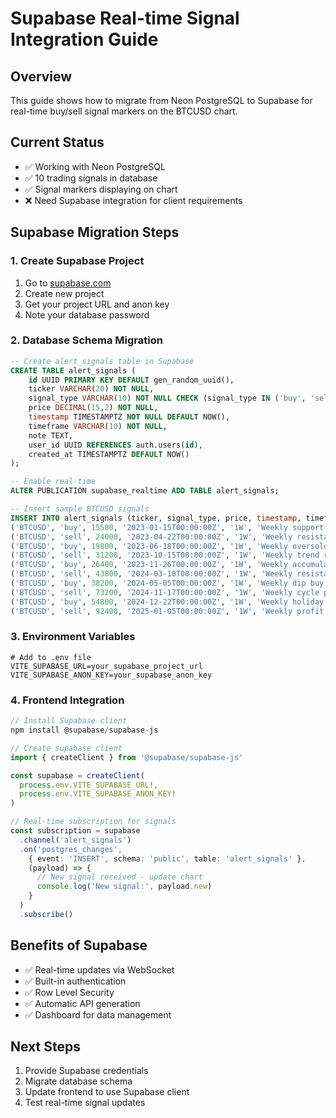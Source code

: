 # Supabase Real-time Signal Integration Guide

## Overview
This guide shows how to migrate from Neon PostgreSQL to Supabase for real-time buy/sell signal markers on the BTCUSD chart.

## Current Status
- ✅ Working with Neon PostgreSQL
- ✅ 10 trading signals in database
- ✅ Signal markers displaying on chart
- ❌ Need Supabase integration for client requirements

## Supabase Migration Steps

### 1. Create Supabase Project
1. Go to [supabase.com](https://supabase.com)
2. Create new project
3. Get your project URL and anon key
4. Note your database password

### 2. Database Schema Migration
```sql
-- Create alert_signals table in Supabase
CREATE TABLE alert_signals (
    id UUID PRIMARY KEY DEFAULT gen_random_uuid(),
    ticker VARCHAR(20) NOT NULL,
    signal_type VARCHAR(10) NOT NULL CHECK (signal_type IN ('buy', 'sell')),
    price DECIMAL(15,2) NOT NULL,
    timestamp TIMESTAMPTZ NOT NULL DEFAULT NOW(),
    timeframe VARCHAR(10) NOT NULL,
    note TEXT,
    user_id UUID REFERENCES auth.users(id),
    created_at TIMESTAMPTZ DEFAULT NOW()
);

-- Enable real-time
ALTER PUBLICATION supabase_realtime ADD TABLE alert_signals;

-- Insert sample BTCUSD signals
INSERT INTO alert_signals (ticker, signal_type, price, timestamp, timeframe, note) VALUES
('BTCUSD', 'buy', 15500, '2023-01-15T00:00:00Z', '1W', 'Weekly support level hold'),
('BTCUSD', 'sell', 24000, '2023-04-22T00:00:00Z', '1W', 'Weekly resistance rejection'),
('BTCUSD', 'buy', 19800, '2023-06-18T00:00:00Z', '1W', 'Weekly oversold bounce'),
('BTCUSD', 'sell', 31200, '2023-10-15T00:00:00Z', '1W', 'Weekly trend reversal'),
('BTCUSD', 'buy', 26400, '2023-11-26T00:00:00Z', '1W', 'Weekly accumulation zone'),
('BTCUSD', 'sell', 43800, '2024-03-10T00:00:00Z', '1W', 'Weekly resistance test'),
('BTCUSD', 'buy', 38200, '2024-05-05T00:00:00Z', '1W', 'Weekly dip buy opportunity'),
('BTCUSD', 'sell', 73200, '2024-11-17T00:00:00Z', '1W', 'Weekly cycle peak'),
('BTCUSD', 'buy', 54800, '2024-12-22T00:00:00Z', '1W', 'Weekly holiday support'),
('BTCUSD', 'sell', 92400, '2025-01-05T00:00:00Z', '1W', 'Weekly profit taking');
```

### 3. Environment Variables
```env
# Add to .env file
VITE_SUPABASE_URL=your_supabase_project_url
VITE_SUPABASE_ANON_KEY=your_supabase_anon_key
```

### 4. Frontend Integration
```typescript
// Install Supabase client
npm install @supabase/supabase-js

// Create supabase client
import { createClient } from '@supabase/supabase-js'

const supabase = createClient(
  process.env.VITE_SUPABASE_URL!,
  process.env.VITE_SUPABASE_ANON_KEY!
)

// Real-time subscription for signals
const subscription = supabase
  .channel('alert_signals')
  .on('postgres_changes', 
    { event: 'INSERT', schema: 'public', table: 'alert_signals' },
    (payload) => {
      // New signal received - update chart
      console.log('New signal:', payload.new)
    }
  )
  .subscribe()
```

## Benefits of Supabase
- ✅ Real-time updates via WebSocket
- ✅ Built-in authentication
- ✅ Row Level Security
- ✅ Automatic API generation
- ✅ Dashboard for data management

## Next Steps
1. Provide Supabase credentials
2. Migrate database schema
3. Update frontend to use Supabase client
4. Test real-time signal updates
